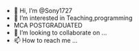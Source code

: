 - 👋 Hi, I’m @Sony1727
- 👀 I’m interested in Teaching,programming
-  MCA POSTGRADUATED
- 💞️ I’m looking to collaborate on ...
- 📫 How to reach me ...

<!---
Sony1727/Sony1727 is a ✨ special ✨ repository because its `README.md` (this file) appears on your GitHub profile.
You can click the Preview link to take a look at your changes.
--->
